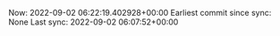 Now: 2022-09-02 06:22:19.402928+00:00 Earliest commit since sync: None Last sync: 2022-09-02 06:07:52+00:00
